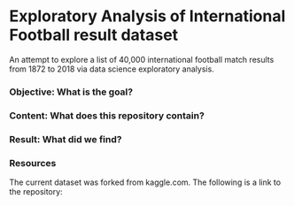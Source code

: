 # Exploratory Analysis of International Football result dataset
An attempt to explore a list of 40,000 international football match results from 1872 to 2018 via data science exploratory analysis.
### Objective: What is the goal?

### Content: What does this repository contain?

### Result: What did we find?

### Resources 
The current dataset was forked from kaggle.com. The following is a link to the repository:
